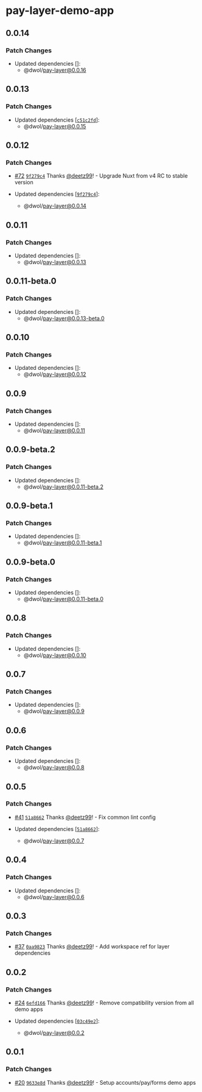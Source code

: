 # pay-layer-demo-app

## 0.0.14

### Patch Changes

- Updated dependencies []:
  - @dwol/pay-layer@0.0.16

## 0.0.13

### Patch Changes

- Updated dependencies [[`c51c2fd`](https://github.com/deetz99/nuxt-layers-monorepo/commit/c51c2fd2e2353d7c8dee0a6fbf3859422a1ad5f6)]:
  - @dwol/pay-layer@0.0.15

## 0.0.12

### Patch Changes

- [#72](https://github.com/deetz99/nuxt-layers-monorepo/pull/72) [`9f279c4`](https://github.com/deetz99/nuxt-layers-monorepo/commit/9f279c45ad72961f7d2ce9af5e41a6ed895a6d7e) Thanks [@deetz99](https://github.com/deetz99)! - Upgrade Nuxt from v4 RC to stable version

- Updated dependencies [[`9f279c4`](https://github.com/deetz99/nuxt-layers-monorepo/commit/9f279c45ad72961f7d2ce9af5e41a6ed895a6d7e)]:
  - @dwol/pay-layer@0.0.14

## 0.0.11

### Patch Changes

- Updated dependencies []:
  - @dwol/pay-layer@0.0.13

## 0.0.11-beta.0

### Patch Changes

- Updated dependencies []:
  - @dwol/pay-layer@0.0.13-beta.0

## 0.0.10

### Patch Changes

- Updated dependencies []:
  - @dwol/pay-layer@0.0.12

## 0.0.9

### Patch Changes

- Updated dependencies []:
  - @dwol/pay-layer@0.0.11

## 0.0.9-beta.2

### Patch Changes

- Updated dependencies []:
  - @dwol/pay-layer@0.0.11-beta.2

## 0.0.9-beta.1

### Patch Changes

- Updated dependencies []:
  - @dwol/pay-layer@0.0.11-beta.1

## 0.0.9-beta.0

### Patch Changes

- Updated dependencies []:
  - @dwol/pay-layer@0.0.11-beta.0

## 0.0.8

### Patch Changes

- Updated dependencies []:
  - @dwol/pay-layer@0.0.10

## 0.0.7

### Patch Changes

- Updated dependencies []:
  - @dwol/pay-layer@0.0.9

## 0.0.6

### Patch Changes

- Updated dependencies []:
  - @dwol/pay-layer@0.0.8

## 0.0.5

### Patch Changes

- [#41](https://github.com/deetz99/nuxt-layers-monorepo/pull/41) [`51a8662`](https://github.com/deetz99/nuxt-layers-monorepo/commit/51a866279374fa834309f1d7f1cf21283325015e) Thanks [@deetz99](https://github.com/deetz99)! - Fix common lint config

- Updated dependencies [[`51a8662`](https://github.com/deetz99/nuxt-layers-monorepo/commit/51a866279374fa834309f1d7f1cf21283325015e)]:
  - @dwol/pay-layer@0.0.7

## 0.0.4

### Patch Changes

- Updated dependencies []:
  - @dwol/pay-layer@0.0.6

## 0.0.3

### Patch Changes

- [#37](https://github.com/deetz99/nuxt-layers-monorepo/pull/37) [`0aa9823`](https://github.com/deetz99/nuxt-layers-monorepo/commit/0aa9823cdd3fc64dedd3f97f7c1a2430fc47a698) Thanks [@deetz99](https://github.com/deetz99)! - Add workspace ref for layer dependencies

## 0.0.2

### Patch Changes

- [#24](https://github.com/deetz99/nuxt-layers-monorepo/pull/24) [`6efd166`](https://github.com/deetz99/nuxt-layers-monorepo/commit/6efd1669538c331f992881102d4cd5385f0af808) Thanks [@deetz99](https://github.com/deetz99)! - Remove compatibility version from all demo apps

- Updated dependencies [[`03c49e2`](https://github.com/deetz99/nuxt-layers-monorepo/commit/03c49e26d8ab3dbd3b5665d1854d3e1d6e98bf5a)]:
  - @dwol/pay-layer@0.0.2

## 0.0.1

### Patch Changes

- [#20](https://github.com/deetz99/nuxt-layers-monorepo/pull/20) [`9633e8d`](https://github.com/deetz99/nuxt-layers-monorepo/commit/9633e8dc47871a91fac42b265f00c27776f3eb9e) Thanks [@deetz99](https://github.com/deetz99)! - Setup accounts/pay/forms demo apps
